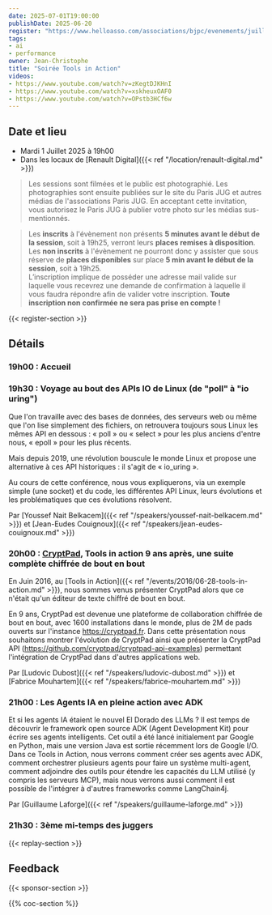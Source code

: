 ```yaml
---
date: 2025-07-01T19:00:00
publishDate: 2025-06-20
register: "https://www.helloasso.com/associations/bjpc/evenements/juillet-2025"
tags:
- ai
- performance
owner: Jean-Christophe
title: "Soirée Tools in Action"
videos:
- https://www.youtube.com/watch?v=zKegtDJKHnI
- https://www.youtube.com/watch?v=xskheuxOAF0
- https://www.youtube.com/watch?v=OPstb3HCf6w
---
```


## Date et lieu

* Mardi 1 Juillet 2025 à 19h00
* Dans les locaux de [Renault Digital]({{< ref "/location/renault-digital.md" >}})

> Les sessions sont filmées et le public est photographié.
Les photographies sont ensuite publiées sur le site du Paris JUG et autres médias de l'associations Paris JUG.
En acceptant cette invitation, vous autorisez le Paris JUG à publier votre photo sur les médias sus-mentionnés.

> Les **inscrits** à l'évènement non présents **5 minutes avant le début de la session**, soit à 19h25, verront leurs **places remises à disposition**.  
Les **non inscrits** à l'évènement ne pourront donc y assister que sous réserve de **places disponibles** sur place **5 min avant le début de la session**, soit à 19h25.  
L’inscription implique de posséder une adresse mail valide sur laquelle vous recevrez une demande de confirmation à laquelle il vous faudra répondre afin de valider votre inscription.
**Toute inscription non confirmée ne sera pas prise en compte !**

{{< register-section >}}

## Détails

### 19h00 : Accueil

### 19h30 : Voyage au bout des APIs IO de Linux (de "poll" à "io uring")

Que l'on travaille avec des bases de données, des serveurs web ou même que l'on lise simplement des fichiers, on retrouvera toujours sous Linux les mêmes API en dessous : « poll » ou « select » pour les plus anciens d'entre nous, « epoll » pour les plus récents.

Mais depuis 2019, une révolution bouscule le monde Linux et propose une alternative à ces API historiques : il s'agit de « io_uring ».

Au cours de cette conférence, nous vous expliquerons, via un exemple simple (une socket) et du code, les différentes API Linux, leurs évolutions et les problématiques que ces évolutions résolvent.

Par [Youssef Nait Belkacem]({{< ref "/speakers/youssef-nait-belkacem.md" >}}) et [Jean-Eudes Couignoux]({{< ref "/speakers/jean-eudes-couignoux.md" >}})

### 20h00 : [CryptPad](https://cryptpad.org), Tools in action 9 ans après, une suite complète chiffrée de bout en bout

En Juin 2016, au [Tools in Action]({{< ref "/events/2016/06-28-tools-in-action.md" >}}), nous sommes venus présenter CryptPad alors que ce n'était qu'un éditeur de texte chiffré de bout en bout.

En 9 ans, CryptPad est devenue une plateforme de collaboration chiffrée de bout en bout, avec 1600 installations dans le monde, plus de 2M de pads ouverts sur l'instance https://cryptpad.fr. Dans cette présentation nous souhaitons montrer l'évolution de CryptPad ainsi que présenter la CryptPad API (https://github.com/cryptpad/cryptpad-api-examples) permettant l'intégration de CryptPad dans d'autres applications web.

Par [Ludovic Dubost]({{< ref "/speakers/ludovic-dubost.md" >}}) et [Fabrice Mouhartem]({{< ref "/speakers/fabrice-mouhartem.md" >}})

<!--
### 20h30 : Buffet offert par [Renault Digital]({{< ref "/location/renault-digital.md" >}})

[{{< figure src="/img/sponsors/2025/sponsor.svg" alt="sponsor" class="sponsor-svg-logo" width="250" >}}]({{< ref "/location/sponsor.md" >}}) 
-->

### 21h00 : Les Agents IA en pleine action avec ADK

Et si les agents IA étaient le nouvel El Dorado des LLMs ?
Il est temps de découvrir le framework open source ADK (Agent Development Kit) pour écrire ses agents intelligents.
Cet outil a été lancé initialement par Google en Python, mais une version Java est sortie récemment lors de Google I/O.
Dans ce Tools in Action, nous verrons comment créer ses agents avec ADK, comment orchestrer plusieurs agents pour faire un système multi-agent, comment adjoindre des outils pour étendre les capacités du LLM utilisé (y compris les serveurs MCP), mais nous verrons aussi comment il est possible de l'intégrer à d'autres frameworks comme LangChain4j.

Par [Guillaume Laforge]({{< ref "/speakers/guillaume-laforge.md" >}})

### 21h30 : 3ème mi-temps des juggers

{{< replay-section >}}

## Feedback

{{< sponsor-section >}}

{{% coc-section %}}
